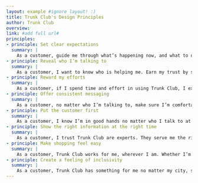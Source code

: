 ```yaml
---
layout: example #ignore layout! :)
title: Trunk Club's Design Principles
author: Trunk Club
overview:
link: #add full url#
principles:
- principle: Set clear expectations
  summary: |
    As a customer, guide me through what’s happening now, and what to do next.
- principle: Reveal who I’m talking to
  summary: |
    As a customer, I want to know who is helping me. Earn my trust by showing me the image, personality, and skills of the person who is helping me.
- principle: Reward my efforts
  summary: |
    As a customer, if I spend time and effort in using Trunk Club, I expect the service to get to know me better over time. I should only have to do and say things once.
- principle: Offer consistent messaging 
  summary: |
    As a customer, no matter who I’m talking to, make sure I’m comfortable while offering me smart, useful, and consistent advice.
- principle: Put the customer first
  summary: |
    As a customer, I know I’m in good hands no matter who I talk to at Trunk Club.  I shouldn’t have to go through hoops and ladders to resolve an issue.
- principle: Show the right information at the right time
  summary: |
    As a customer, I trust Trunk Club are experts. They serve me the right options, only when I need to see them. Trunk Club is helpful and contextual—I don’t have to dig to find what I need.
- principle: Make shopping feel easy
  summary: |
    As a customer, Trunk Club works for me, wherever I am. Whether I’m in a Clubhouse or my actual house, Trunk Club does the hard work of putting great clothes in front of me.
- principle: Create a feeling of inclusivity
  summary: |
    As a customer, Trunk Club has something for me no matter my city, shape, size, or income.
---
```


